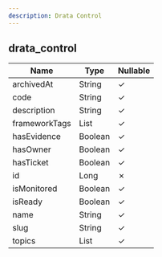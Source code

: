 ```yaml
---
description: Drata Control
---
```

drata_control
-------------

| **Name**      | **Type**     | **Nullable** |
| ------------- | ------------ | ------------ |
| archivedAt    | String       | &check;      |
| code          | String       | &check;      |
| description   | String       | &check;      |
| frameworkTags | List<String> | &check;      |
| hasEvidence   | Boolean      | &check;      |
| hasOwner      | Boolean      | &check;      |
| hasTicket     | Boolean      | &check;      |
| id            | Long         | &cross;      |
| isMonitored   | Boolean      | &check;      |
| isReady       | Boolean      | &check;      |
| name          | String       | &check;      |
| slug          | String       | &check;      |
| topics        | List<Int>    | &check;      |
